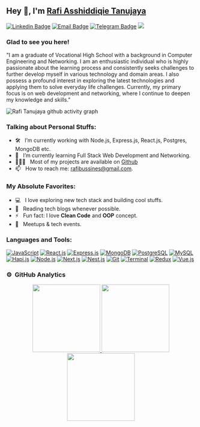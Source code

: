 ## Hey 👋, I'm [Rafi Asshiddiqie Tanujaya](https://github.com/rafitanujaya/)

[![Linkedin Badge](https://img.shields.io/badge/-LinkedIn-0e76a8?style=flat-square&logo=Linkedin&logoColor=white)](https://www.linkedin.com/in/rafitanujaya/)
[![Email Badge](https://img.shields.io/badge/-Email-0e76a8?style=flat-square&logo=Gmail&logoColor=white)](mailto:rafibussines@gmail.com)
[![Telegram Badge](https://img.shields.io/badge/-Telegram-0e76a8?style=flat-square&logo=Telegram&logoColor=white)](https://t.me/rafitanujaya)
![](https://komarev.com/ghpvc/?username=rafitanujaya)

### Glad to see you here! &nbsp;

"I am a graduate of Vocational High School with a background in Computer Engineering and Networking. I am an enthusiastic individual who is highly passionate about the learning process and consistently seeks challenges to further develop myself in various technology and domain areas. I also possess a profound interest in exploring the latest technologies and applying them to solve everyday life challenges. Currently, my primary focus is on web development and networking, where I continue to deepen my knowledge and skills."

![Rafi Tanujaya github activity graph](https://github-readme-activity-graph.vercel.app/graph?username=rafitanujaya&theme=tokyo-night)

### Talking about Personal Stuffs:

- 🛠 &nbsp; I’m currently working with Node.js, Express.js, React.js, Postgres, MongoDB etc.
- 🚀 &nbsp; I’m currently learning Full Stack Web Development and Networking.
- 👨🏻‍💻 &nbsp; Most of my projects are available on [Github](https://github.com/rafitanujaya)
- 📫 &nbsp; How to reach me: rafibussines@gmail.com.

### My Absolute Favorites:

- 💻 &nbsp; I love exploring new tech stack and building cool stuffs.
- 📰 &nbsp; Reading tech blogs whenever possible.
- ⚡  &nbsp; Fun fact: I love **Clean Code** and **OOP** concept.
- 🍕 &nbsp; Meetups & tech events.

### Languages and Tools:

<!-- <code><img height="27" src="https://raw.githubusercontent.com/github/explore/80688e429a7d4ef2fca1e82350fe8e3517d3494d/topics/javascript/javascript.png" alt="javascript"></code>
<code><img height="27" src="https://raw.githubusercontent.com/github/explore/80688e429a7d4ef2fca1e82350fe8e3517d3494d/topics/react/react.png" alt="React.js"></code>
<code><img height="27" src="https://raw.githubusercontent.com/github/explore/80688e429a7d4ef2fca1e82350fe8e3517d3494d/topics/express/express.png" alt="Express.js"></code>
<code><img height="27" src="https://raw.githubusercontent.com/github/explore/80688e429a7d4ef2fca1e82350fe8e3517d3494d/topics/postgresql/postgresql.png" alt="PostgreSQL"></code>
<code><img height="27" src="https://raw.githubusercontent.com/hapijs/assets/master/images/hapi.png" alt="Hapi.js"></code>
<code><img height="27" src="https://raw.githubusercontent.com/github/explore/main/topics/nodejs/nodejs.png" alt="Node.js"></code>
<code><img height="27" src="https://raw.githubusercontent.com/github/explore/main/topics/nextjs/nextjs.png" alt="Next.js"></code>
<code><img height="27" src="https://raw.githubusercontent.com/github/explore/main/topics/nestjs/nestjs.png" alt="Nest.js"></code>
<code>
<a href="https://www.mongodb.com/" target="_blank" rel="noopener noreferrer">
<img
      height="27"
      src="https://cdn.iconscout.com/icon/free/png-256/mongodb-4-1175139.png"
      alt="MongoDB"
    />
</a>
</code>
<code>
<a href="https://redux.js.org/" target="_blank" rel="noopener noreferrer">
<img
      height="27"
      src="https://redux.js.org/img/redux.svg"
      alt="Redux"
    />
</a>
</code>
<code>
<a href="https://www.mysql.com/" target="_blank" rel="noopener noreferrer">
<img
      height="27"
      src="https://cdn.iconscout.com/icon/free/png-256/mysql-19-1174939.png"
      alt="MySQL"
    />
</a>
</code>
<code>
<a href="https://vuejs.org/" target="_blank" rel="noopener noreferrer">
<img
      height="27"
      src="https://cdn.iconscout.com/icon/free/png-256/vue-282497.png"
      alt="Vue.js"
    />
</a>
</code>
<code><img height="27" src="https://raw.githubusercontent.com/devicons/devicon/master/icons/git/git-original.svg" alt="git"></code>
<code><img height="27" src="https://raw.githubusercontent.com/github/explore/80688e429a7d4ef2fca1e82350fe8e3517d3494d/topics/terminal/terminal.png" alt="terminal"></code> -->

[![JavaScript](https://img.shields.io/badge/JavaScript-%2320232a.svg?style=for-the-badge&logo=javascript&logoColor=%2361DAFB)](https://developer.mozilla.org/en-US/docs/Web/JavaScript)
[![React.js](https://img.shields.io/badge/React.js-%2320232a.svg?style=for-the-badge&logo=react&logoColor=%2361DAFB)](https://reactjs.org/)
[![Express.js](https://img.shields.io/badge/Express.js-%2320232a.svg?style=for-the-badge&logo=express&logoColor=%2361DAFB)](https://expressjs.com/)
[![MongoDB](https://img.shields.io/badge/MongoDB-%2320232a.svg?style=for-the-badge&logo=mongodb&logoColor=%2361DAFB)](https://www.mongodb.com/)
[![PostgreSQL](https://img.shields.io/badge/PostgreSQL-%2320232a.svg?style=for-the-badge&logo=postgresql&logoColor=%2361DAFB)](https://www.postgresql.org/)
[![MySQL](https://img.shields.io/badge/MySQL-%2320232a.svg?style=for-the-badge&logo=mysql&logoColor=%2361DAFB)](https://www.mysql.com/)
[![Hapi.js](https://img.shields.io/badge/Hapi.js-%2320232a.svg?style=for-the-badge&logo=hapi&logoColor=%2361DAFB)](https://hapi.dev/)
[![Node.js](https://img.shields.io/badge/Node.js-%2320232a.svg?style=for-the-badge&logo=node.js&logoColor=%2361DAFB)](https://nodejs.org/)
[![Next.js](https://img.shields.io/badge/Next.js-%2320232a.svg?style=for-the-badge&logo=next.js&logoColor=%2361DAFB)](https://nextjs.org/)
[![Nest.js](https://img.shields.io/badge/Nest.js-%2320232a.svg?style=for-the-badge&logo=nest.js&logoColor=%2361DAFB)](https://nestjs.com/)
[![Git](https://img.shields.io/badge/Git-%2320232a.svg?style=for-the-badge&logo=git&logoColor=%2361DAFB)](https://git-scm.com/)
[![Terminal](https://img.shields.io/badge/Terminal-%2320232a.svg?style=for-the-badge&logo=terminal&logoColor=%2361DAFB)](https://en.wikipedia.org/wiki/Command-line_interface)
[![Redux](https://img.shields.io/badge/Redux-%2320232a.svg?style=for-the-badge&logo=redux&logoColor=%2361DAFB)](https://redux.js.org/)
[![Vue.js](https://img.shields.io/badge/Vue.js-%2320232a.svg?style=for-the-badge&logo=vue.js&logoColor=%2361DAFB)](https://vuejs.org/)



### ⚙️ &nbsp;GitHub Analytics

<p align="center">
<a href="https://github.com/rafitanujaya">
  <img height="180em" src="https://github-readme-stats-eight-theta.vercel.app/api?username=rafitanujaya&show_icons=true&theme=tokyonight&include_all_commits=true&count_private=true&hide_border=true"/>
  <img height="180em" src="https://github-readme-stats-eight-theta.vercel.app/api/top-langs/?username=rafitanujaya&hide_border=true&cache_seconds=1800&layout=compact&langs_count=8&theme=tokyonight"/> 
  <br/>
  <img height="180em" src="https://github-readme-streak-stats.herokuapp.com/?user=rafitanujaya&theme=buefy-dark&hide_border=true&background=1a1b27"/>
  </a>
</p>
